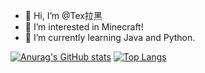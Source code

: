 - 👋 Hi, I’m @Tex拉黑 
- 👀 I’m interested in Minecraft! 
- 🌱 I’m currently learning Java and Python. 

[![Anurag's GitHub stats](https://github-readme-stats.vercel.app/api?username=TexBlock&show_icons=true)](https://github.com/anuraghazra/github-readme-stats) [![Top Langs](https://github-readme-stats.vercel.app/api/top-langs/?username=TexBlock&layout=compact)](https://github.com/anuraghazra/github-readme-stats)

